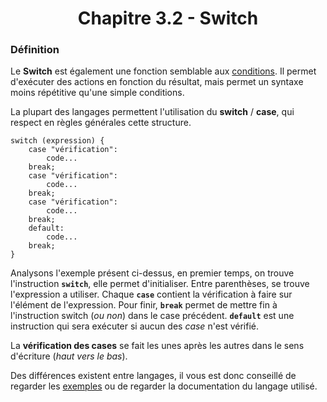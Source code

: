 <center><h1>Chapitre 3.2 - Switch</a></center>

### Définition

Le **Switch** est également une fonction semblable aux [conditions](./Conditions.md). Il permet d'exécuter des actions en fonction du résultat, mais permet un syntaxe moins répétitive qu'une simple conditions.

La plupart des langages permettent l'utilisation du **switch** / **case**, qui respect en règles générales cette structure.

```
switch (expression) {
    case "vérification":
        code...
    break;
    case "vérification":
        code...
    break;
    case "vérification":
        code...
    break;
    default:
        code...
    break;
}
```

Analysons l'exemple présent ci-dessus, en premier temps, on trouve l'instruction **`switch`**, elle permet d'initialiser. Entre parenthèses, se trouve l'expression a utiliser. Chaque **`case`** contient la vérification à faire sur l'élément de l'expression. Pour finir, **`break`** permet de mettre fin à l'instruction switch (_ou non_) dans le case précédent. **`default`** est une instruction qui sera exécuter si aucun des _case_ n'est vérifié.

La **vérification des cases** se fait les unes après les autres dans le sens d'écriture (_haut vers le bas_).

Des différences existent entre langages, il vous est donc conseillé de regarder les [exemples](./Practice/Examples) ou de regarder la documentation du langage utilisé.